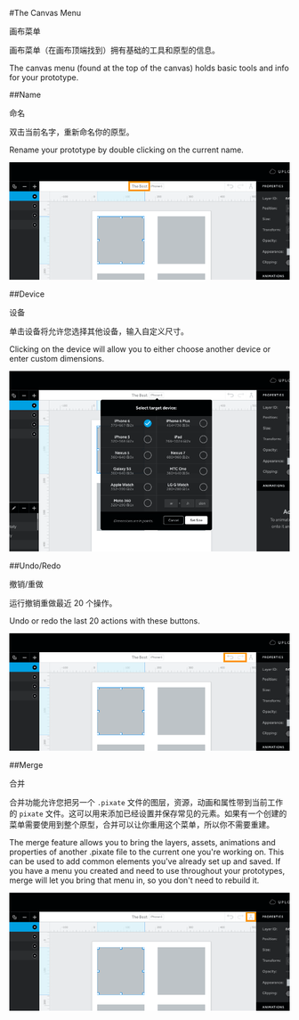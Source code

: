 #The Canvas Menu

画布菜单

画布菜单（在画布顶端找到）拥有基础的工具和原型的信息。

The canvas menu (found at the top of the canvas) holds basic tools and info for your prototype.

##Name

命名

双击当前名字，重新命名你的原型。

Rename your prototype by double clicking on the current name.

![](images/the-canvas-menu1.png)

##Device

设备

单击设备将允许您选择其他设备，输入自定义尺寸。

Clicking on the device will allow you to either choose another device or enter custom dimensions.

![](images/the-canvas-menu2.png)

##Undo/Redo

撤销/重做

运行撤销重做最近 20 个操作。

Undo or redo the last 20 actions with these buttons.

![](images/the-canvas-menu3.png)

##Merge

合并

合并功能允许您把另一个 `.pixate` 文件的图层，资源，动画和属性带到当前工作的 `pixate` 文件。这可以用来添加已经设置并保存常见的元素。如果有一个创建的菜单需要使用到整个原型，合并可以让你重用这个菜单，所以你不需要重建。

The merge feature allows you to bring the layers, assets, animations and properties of another .pixate file to the current one you're working on. This can be used to add common elements you've already set up and saved. If you have a menu you created and need to use throughout your prototypes, merge will let you bring that menu in, so you don't need to rebuild it.

![](images/the-canvas-menu4.png)
